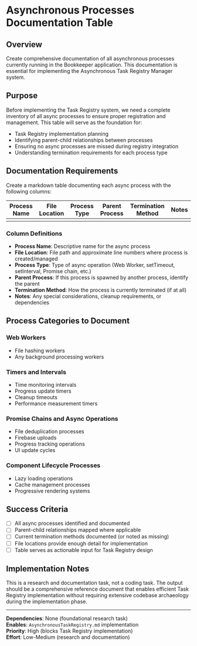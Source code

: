 # Asynchronous Processes Documentation Table

## Overview

Create comprehensive documentation of all asynchronous processes currently running in the Bookkeeper application. This documentation is essential for implementing the Asynchronous Task Registry Manager system.

## Purpose

Before implementing the Task Registry system, we need a complete inventory of all async processes to ensure proper registration and management. This table will serve as the foundation for:
- Task Registry implementation planning
- Identifying parent-child relationships between processes
- Ensuring no async processes are missed during registry integration
- Understanding termination requirements for each process type

## Documentation Requirements

Create a markdown table documenting each async process with the following columns:

| Process Name | File Location | Process Type | Parent Process | Termination Method | Notes |
|--------------|---------------|--------------|----------------|-------------------|-------|
| | | | | | |

### Column Definitions

- **Process Name**: Descriptive name for the async process
- **File Location**: File path and approximate line numbers where process is created/managed  
- **Process Type**: Type of async operation (Web Worker, setTimeout, setInterval, Promise chain, etc.)
- **Parent Process**: If this process is spawned by another process, identify the parent
- **Termination Method**: How the process is currently terminated (if at all)
- **Notes**: Any special considerations, cleanup requirements, or dependencies

## Process Categories to Document

### Web Workers
- File hashing workers
- Any background processing workers

### Timers and Intervals  
- Time monitoring intervals
- Progress update timers
- Cleanup timeouts
- Performance measurement timers

### Promise Chains and Async Operations
- File deduplication processes
- Firebase uploads
- Progress tracking operations
- UI update cycles

### Component Lifecycle Processes
- Lazy loading operations
- Cache management processes
- Progressive rendering systems

## Success Criteria

- [ ] All async processes identified and documented
- [ ] Parent-child relationships mapped where applicable  
- [ ] Current termination methods documented (or noted as missing)
- [ ] File locations provide enough detail for implementation
- [ ] Table serves as actionable input for Task Registry design

## Implementation Notes

This is a research and documentation task, not a coding task. The output should be a comprehensive reference document that enables efficient Task Registry implementation without requiring extensive codebase archaeology during the implementation phase.

---

**Dependencies**: None (foundational research task)  
**Enables**: `AsynchronousTaskRegistry.md` implementation  
**Priority**: High (blocks Task Registry implementation)  
**Effort**: Low-Medium (research and documentation)